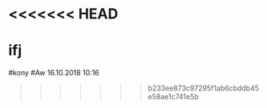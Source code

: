 <<<<<<< HEAD
=======
# ifj
#kony
#Aw
16.10.2018 10:16
>>>>>>> b233ee873c97295f1ab6cbddb45e58ae1c741e5b
